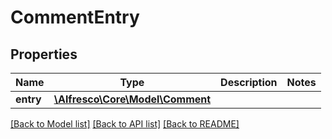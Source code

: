 # CommentEntry

## Properties
Name | Type | Description | Notes
------------ | ------------- | ------------- | -------------
**entry** | [**\Alfresco\Core\Model\Comment**](Comment.md) |  | 

[[Back to Model list]](../README.md#documentation-for-models) [[Back to API list]](../README.md#documentation-for-api-endpoints) [[Back to README]](../README.md)


